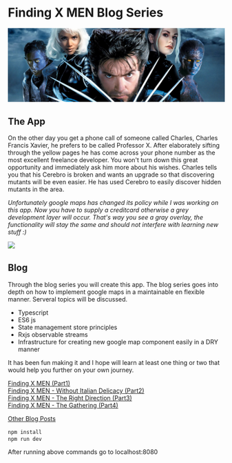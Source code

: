 # Finding X MEN  Blog Series
<img src="./assets/xmen.jpg" />

## The App
On the other day you get a phone call of someone called Charles, Charles Francis Xavier, he prefers to be called
Professor X. After elaborately sifting through the yellow pages he has come across your phone number as the most 
excellent freelance developer. You won't turn down this great opportunity and immediately ask him more about his wishes. 
Charles tells you that his Cerebro is broken and wants an upgrade so that discovering mutants will be even easier.
He has used Cerebro to easily discover hidden mutants in the area. 

*Unfortunately google maps has changed its policy while I was working on this app. Now you have to supply a creditcard
otherwise a grey development layer will occur. That's way you see a gray overlay, the functionality will stay the same
and should not interfere with learning new stuff :)*  

[![](http://img.youtube.com/vi/T_Ob9p4vbrw/0.jpg)](http://www.youtube.com/watch?v=T_Ob9p4vbrw "")

## Blog

Through the blog series you will create this app.
The blog series goes into depth on how to implement google maps in a maintainable en flexible manner. Serveral topics
will be discussed.
- Typescript
- ES6 js
- State management store principles
- Rxjs observable streams
- Infrastructure for creating new google map component easily in a DRY manner

It has been fun making it and I hope will learn at least one thing or two
that would help you further on your own journey.

[Finding X MEN (Part1)](http://leonstel.github.io/blogs/xmen_part1)  
[Finding  X MEN - Without Italian Delicacy (Part2)](http://leonstel.github.io/blogs/xmen_part2)  
[Finding  X MEN - The Right Direction (Part3)](http://leonstel.github.io/blogs/xmen_part3)  
[Finding  X MEN - The Gathering (Part4)](http://leonstel.github.io/blogs/xmen_part4)

[Other Blog Posts](http://leonstel.github.io/)

```
npm install
npm run dev
```

After running above commands go to localhost:8080
